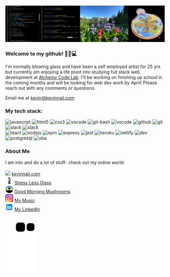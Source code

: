 ![banner](banner.png)

### Welcome to my github! 👋😎💻

I'm normally blowing glass and have been a self employed artist for 25 yrs but currently am enjoying a life pivot into studying full stack web development at [Alchemy Code Lab](https://www.alchemycodelab.com/). I'll be working on finishing up school in the coming months and will be looking for web dev work by April! Please reach out with any comments or questions.

Email me at kevin@kevinnail.com

### My tech stack:
<p align="left">
<img src="https://cdn.jsdelivr.net/gh/devicons/devicon/icons/javascript/javascript-original.svg" alt="javascript" width="45" height="45"/>
<img src="https://cdn.jsdelivr.net/gh/devicons/devicon/icons/html5/html5-original.svg" alt="html5" width="45" height="45"/>
<img src="https://cdn.jsdelivr.net/gh/devicons/devicon/icons/css3/css3-original.svg" alt="css3" width="45" height="45"/>
<img src="https://cdn.jsdelivr.net/gh/devicons/devicon/icons/vscode/vscode-original.svg" alt="vscode"  width="45" height="45"/>
<img src="https://mccarter.gallerycdn.vsassets.io/extensions/mccarter/start-git-bash/1.2.1/1499505567572/Microsoft.VisualStudio.Services.Icons.Default" alt="git-bash" width="45" height="45"/>
<img src="https://cdn.jsdelivr.net/gh/devicons/devicon/icons/vscode/vscode-original.svg" alt="vscode"  width="45" height="45"/>
<img src="https://gallery.kissclipart.com/20190908/veq/kissclipart-github-icon-logo-icon-media-icon-14f73a17f7bbeb1c.jpg"  alt="github" width="45"  height="45"/>
<img src="https://cdn.jsdelivr.net/gh/devicons/devicon/icons/git/git-original.svg"alt="git" width="45"height="45" />
<img src="https://cdn.jsdelivr.net/gh/devicons/devicon/icons/slack/slack-original.svg"alt="slack"width="45"height="45"/>
<img src="https://ia902906.us.archive.org/14/items/github.com-beekeeper-studio-beekeeper-studio_-_2020-05-31_21-10-07/cover.jpg" alt="slack" width="45" height="45"/><br/>
<img src="https://cdn.jsdelivr.net/gh/devicons/devicon/icons/react/react-original.svg"alt="react"width="45"height="45"/>
<img src="https://cdn.jsdelivr.net/gh/devicons/devicon/icons/nodejs/nodejs-original.svg" alt="nodejs" width="45" height="45"/>
<img src="https://cdn.jsdelivr.net/gh/devicons/devicon/icons/npm/npm-original-wordmark.svg"alt="npm" width="45" height="45" />
<img src="https://img.icons8.com/officel/2x/express-js.png" alt="express" width="45" height="45"/>
<img src="https://cdn.jsdelivr.net/gh/devicons/devicon/icons/jest/jest-plain.svg"  alt="jest"  width="45"  height="45"/>
<img src="https://cdn.jsdelivr.net/gh/devicons/devicon/icons/heroku/heroku-original.svg"alt="heroku"width="45"height="45"/>
<img src="https://cdn.freebiesupply.com/logos/large/2x/netlify-logo-png-transparent.png"alt="netlify"width="45"height="45" />
<img src="https://res.cloudinary.com/practicaldev/image/fetch/s---1zZlXx3--/c_fill,f_auto,fl_progressive,h_320,q_auto,w_320/https://dev-to-uploads.s3.amazonaws.com/uploads/organization/profile_image/1968/c0dbe341-1d94-4192-a93b-921519678894.png"alt="dev"width="45"height="45" />
<img src="https://cdn.jsdelivr.net/gh/devicons/devicon/icons/postgresql/postgresql-original.svg"alt="postgresql"width="45"height="45"/>
<img src="https://img2.freepng.fr/20180712/fct/kisspng-visual-basic-for-applications-microsoft-excel-macr-viber-logo-5b47b096a9bdb7.4881573615314249186953.jpg"alt="vba"
width="45"height="45"/>
</p>


### About Me

I am into and do a lot of stuff- check out my online world:<br><br>
<img src="ico2.ico" width="25px"/> [kevinnail.com](https://www.kevinnail.com/) <br>
<img src="slg.jpg" width="25px"/> [Stress Less Glass](https://www.instagram.com/stresslessglass/) <br>
<img src="gm.jpg" width="25px"/> [ Good Morning Mushrooms](https://www.instagram.com/good_morning_mushrooms/)<br>
<img src="ig.png" width="25px"/> [My Music](https://www.instagram.com/kevinnail_music/)<br>
<img src="li.png" width="25px"/> [My LinkedIn](https://www.linkedin.com/in/kevinnail/) <br>
![Snake animation](https://github.com/kevinnail/kevinnail/blob/output/github-contribution-grid-snake.svg)

